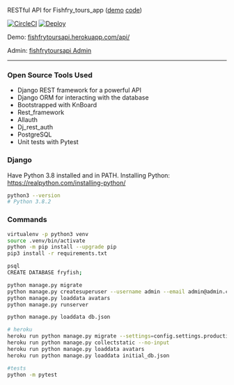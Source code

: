 RESTful API for Fishfry_tours_app ([demo](https://github.com/altherlex/fishfry_tours_app) [code](https://github.com/altherlex/fishfry_tours_app))

[![CircleCI](https://circleci.com/gh/altherlex/fishfry_tours_api/tree/master.svg?style=svg)](https://circleci.com/gh/altherlex/fishfry_tours_api/tree/master)
[![Deploy](https://www.herokucdn.com/deploy/button.svg)](https://fishfrytoursapi.herokuapp.com/api/)


Demo: [fishfrytoursapi.herokuapp.com/api/](https://fishfrytoursapi.herokuapp.com/api/)

Admin: [fishfrytoursapi Admin](https://fishfryapp.herokuapp.com/backdoor/)


---

### Open Source Tools Used

- Django REST framework for a powerful API
- Django ORM for interacting with the database
- Bootstrapped with KnBoard
- Rest_framework
- Allauth
- Dj_rest_auth
- PostgreSQL
- Unit tests with Pytest

### Django

Have Python 3.8 installed and in PATH.
Installing Python: https://realpython.com/installing-python/

```sh
python3 --version
# Python 3.8.2
```

### Commands
```sh
virtualenv -p python3 venv
source .venv/bin/activate
python -m pip install --upgrade pip
pip3 install -r requirements.txt

psql
CREATE DATABASE fryfish;

python manage.py migrate
python manage.py createsuperuser --username admin --email admin@admin.com
python manage.py loaddata avatars
python manage.py runserver

python manage.py loaddata db.json

# heroku
heroku run python manage.py migrate --settings=config.settings.production 
heroku run python manage.py collectstatic --no-input 
heroku run python manage.py loaddata avatars
heroku run python manage.py loaddata initial_db.json

#tests
python -m pytest
```